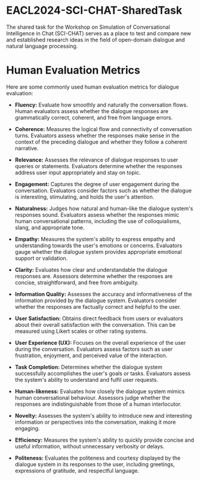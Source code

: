 # EACL2024-SCI-CHAT-SharedTask
The shared task for the Workshop on Simulation of Conversational Intelligence in Chat (SCI-CHAT) serves as a place to test and compare new and established research ideas in the field of open-domain dialogue and natural language processing.

# Human Evaluation Metrics
Here are some commonly used human evaluation metrics for dialogue evaluation:
* **Fluency:** Evaluate how smoothly and naturally the conversation flows. Human evaluators assess whether the dialogue responses are grammatically correct, coherent, and free from language errors.
  
* **Coherence:** Measures the logical flow and connectivity of conversation turns. Evaluators assess whether the responses make sense in the context of the preceding dialogue and whether they follow a coherent narrative.

* **Relevance:** Assesses the relevance of dialogue responses to user queries or statements. Evaluators determine whether the responses address user input appropriately and stay on topic.

* **Engagement:** Captures the degree of user engagement during the conversation. Evaluators consider factors such as whether the dialogue is interesting, stimulating, and holds the user's attention.

* **Naturalness:** Judges how natural and human-like the dialogue system's responses sound. Evaluators assess whether the responses mimic human conversational patterns, including the use of colloquialisms, slang, and appropriate tone.
* **Empathy:** Measures the system's ability to express empathy and understanding towards the user's emotions or concerns. Evaluators gauge whether the dialogue system provides appropriate emotional support or validation.
* **Clarity:** Evaluates how clear and understandable the dialogue responses are. Assessors determine whether the responses are concise, straightforward, and free from ambiguity.
* **Information Quality:** Assesses the accuracy and informativeness of the information provided by the dialogue system. Evaluators consider whether the responses are factually correct and helpful to the user.
* **User Satisfaction:** Obtains direct feedback from users or evaluators about their overall satisfaction with the conversation. This can be measured using Likert scales or other rating systems.
* **User Experience (UX):** Focuses on the overall experience of the user during the conversation. Evaluators assess factors such as user frustration, enjoyment, and perceived value of the interaction.
* **Task Completion:** Determines whether the dialogue system successfully accomplishes the user's goals or tasks. Evaluators assess the system's ability to understand and fulfil user requests.
* **Human-likeness:** Evaluates how closely the dialogue system mimics human conversational behaviour. Assessors judge whether the responses are indistinguishable from those of a human interlocutor.
* **Novelty:** Assesses the system's ability to introduce new and interesting information or perspectives into the conversation, making it more engaging.
* **Efficiency:** Measures the system's ability to quickly provide concise and useful information, without unnecessary verbosity or delays.
* **Politeness:** Evaluates the politeness and courtesy displayed by the dialogue system in its responses to the user, including greetings, expressions of gratitude, and respectful language.
